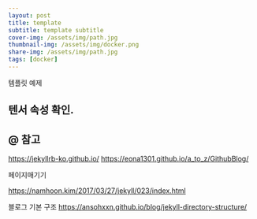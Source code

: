 ```yaml
---
layout: post
title: template 
subtitle: template subtitle
cover-img: /assets/img/path.jpg
thumbnail-img: /assets/img/docker.png
share-img: /assets/img/path.jpg
tags: [docker]
---
```

템플릿 예제

## 텐서 속성 확인.


## @ 참고
https://jekyllrb-ko.github.io/
https://eona1301.github.io/a_to_z/GithubBlog/

페이지매기기

https://namhoon.kim/2017/03/27/jekyll/023/index.html

블로그 기본 구조
https://ansohxxn.github.io/blog/jekyll-directory-structure/